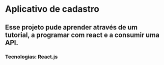# Aplicativo de cadastro

## Esse projeto pude aprender através de um tutorial, a programar com react e a consumir uma API.

### Tecnologias: React.js


